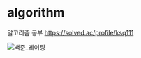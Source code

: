 # algorithm
알고리즘 공부
https://solved.ac/profile/ksq111



![백준_레이팅](https://user-images.githubusercontent.com/40811068/147397495-51087f4c-a7ef-4ac8-86ea-50306f1983c6.PNG)
